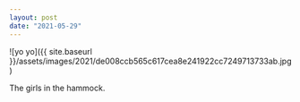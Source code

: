 ```yaml
---
layout: post
date: "2021-05-29"
---
```


![yo yo]({{ site.baseurl }}/assets/images/2021/de008ccb565c617cea8e241922cc7249713733ab.jpg)

The girls in the hammock.
